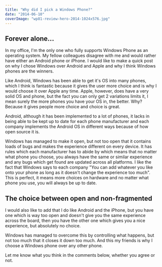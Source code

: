```yaml
---
title: "Why did I pick a Windows Phone?"
date: "2014-06-10"
coverImage: "wp81-review-hero-2014-1024x576.jpg"
---
```


## Forever alone...

In my office, I'm the only one who fully supports Windows Phone as an operating system. My fellow colleagues disagree with me and would rather have either an Android phone or iPhone. I would like to make a quick post on why I chose Windows over Android and Apple and why I think Windows phones are the winners.

Like Android, Windows has been able to get it's OS into many phones, which I think is fantastic because it gives the user more choice and is why I would choose it over Apple any time. Apple, however, does have a very solid OS and phone, but the fact you can only get 2 variations limits it, I mean surely the more phones you have your OS in, the better. Why? Because it gives people more choice and choice is great.

Android, although it has been implemented to a lot of phones, it lacks in being able to be kept up to date for each phone manufacturer and each company implements the Android OS in different ways because of how open source it is.

Windows has managed to make it open, but not too open that it contains loads of bugs and makes the experience different on every device. It has rules which each manufacturer has to abide by which means that no matter what phone you choose, you always have the same or similar experience and any bugs which get found are updated across all platforms. I like the fact that Windows says to each company "You can add whatever you like onto your phone as long as it doesn't change the experience too much". This is perfect, it means more choices on hardware and no matter what phone you use, you will always be up to date.

## The choice between open and non-fragmented

I would also like to add that I do like Android and the iPhone, but you have one which is way too open and doesn't give you the same experience across the board, then you have the other one which gives you a nice experience, but absolutely no choice.

Windows has managed to overcome this by controlling what happens, but not too much that it closes it down too much. And this my friends is why I choose a Windows phone over any other phone.

Let me know what you think in the comments below, whether you agree or not.
